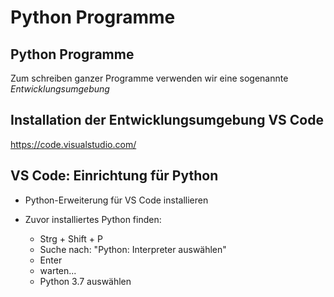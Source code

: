 # Python Programme

## Python Programme

Zum schreiben ganzer Programme verwenden wir eine sogenannte _Entwicklungsumgebung_

## Installation der Entwicklungsumgebung VS Code

https://code.visualstudio.com/

## VS Code: Einrichtung für Python

- Python-Erweiterung für VS Code installieren

- Zuvor installiertes Python finden:
  - Strg + Shift + P
  - Suche nach: "Python: Interpreter auswählen"
  - Enter
  - warten...
  - Python 3.7 auswählen
